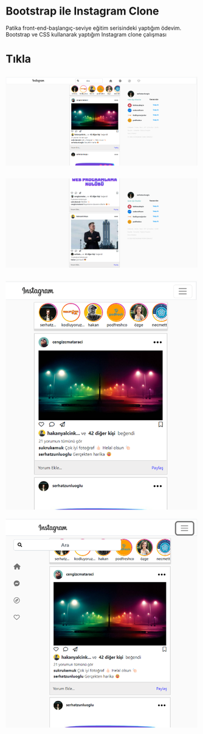 # Bootstrap ile Instagram Clone
Patika front-end-başlangıç-seviye eğitim serisindeki yaptığım ödevim. 
Bootstrap ve CSS kullanarak yaptığım Instagram clone çalışması 

# <a target="_blank" url="https://serhatzunluoglu-instagram-clone.netlify.app/">Tıkla</a>

![alt text](https://github.com/serhatzunluoglu/Bootstrap-ile-Instagram-Clone/blob/77b1372142a6df3e3e44380b67c52281e00fe135/Proje%20Resimleri/1.png)
----
![alt text](https://github.com/serhatzunluoglu/Bootstrap-ile-Instagram-Clone/blob/77b1372142a6df3e3e44380b67c52281e00fe135/Proje%20Resimleri/2.png)
--
![alt text](https://github.com/serhatzunluoglu/Bootstrap-ile-Instagram-Clone/blob/77b1372142a6df3e3e44380b67c52281e00fe135/Proje%20Resimleri/3.png)
--
![alt text](https://github.com/serhatzunluoglu/Bootstrap-ile-Instagram-Clone/blob/77b1372142a6df3e3e44380b67c52281e00fe135/Proje%20Resimleri/4.png)
